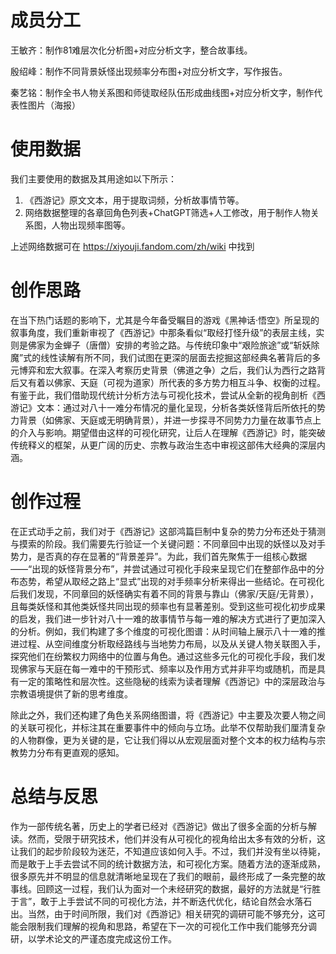 # 成员分工

王敏齐：制作81难层次化分析图+对应分析文字，整合故事线。

殷绍峰：制作不同背景妖怪出现频率分布图+对应分析文字，写作报告。

秦艺铭：制作全书人物关系图和师徒取经队伍形成曲线图+对应分析文字，制作代表性图片（海报）

# 使用数据

我们主要使用的数据及其用途如以下所示：

1. 《西游记》原文文本，用于提取词频，分析故事情节等。
2. 网络数据整理的各章回角色列表+ChatGPT筛选+人工修改，用于制作人物关系图，人物出现频率图等。

上述网络数据可在 https://xiyouji.fandom.com/zh/wiki 中找到

# 创作思路

在当下热门话题的影响下，尤其是今年备受瞩目的游戏《黑神话·悟空》所呈现的叙事角度，我们重新审视了《西游记》中那条看似“取经打怪升级”的表层主线，实则是佛家为金蝉子（唐僧）安排的考验之路。与传统印象中“艰险旅途”或“斩妖除魔”式的线性读解有所不同，我们试图在更深的层面去挖掘这部经典名著背后的多元博弈和宏大叙事。在深入考察历史背景（佛道之争）之后，我们认为西行之路背后又有着以佛家、天庭（可视为道家）所代表的多方势力相互斗争、权衡的过程。有鉴于此，我们借助现代统计分析方法与可视化技术，尝试从全新的视角剖析《西游记》文本：通过对八十一难分布情况的量化呈现，分析各类妖怪背后所依托的势力背景（如佛家、天庭或无明确背景），并进一步探寻不同势力力量在故事节点上的介入与影响。期望借由这样的可视化研究，让后人在理解《西游记》时，能突破传统释义的框架，从更广阔的历史、宗教与政治生态中审视这部伟大经典的深层内涵。

# 创作过程

在正式动手之前，我们对于《西游记》这部鸿篇巨制中复杂的势力分布还处于猜测与摸索的阶段。我们需要先行验证一个关键问题：不同章回中出现的妖怪以及对手势力，是否真的存在显著的“背景差异”。为此，我们首先聚焦于一组核心数据——“出现的妖怪背景分布”，并尝试通过可视化手段来呈现它们在整部作品中的分布态势，希望从取经之路上“显式”出现的对手频率分析来得出一些结论。在可视化后我们发现，不同章回的妖怪确实有着不同的背景与靠山（佛家/天庭/无背景），且每类妖怪和其他类妖怪共同出现的频率也有显著差别。受到这些可视化初步成果的启发，我们进一步针对八十一难的故事情节与每一难的解决方式进行了更加深入的分析。例如，我们构建了多个维度的可视化图谱：从时间轴上展示八十一难的推进过程、从空间维度分析取经路线与当地势力布局，以及从关键人物关联图入手，探究他们在纷繁权力网络中的位置与角色。通过这些多元化的可视化手段，我们发现佛家与天庭在每一难中的干预形式、频率以及作用方式并非平均或随机，而是具有一定的策略性和层次性。这些隐秘的线索为读者理解《西游记》中的深层政治与宗教语境提供了新的思考维度。

除此之外，我们还构建了角色关系网络图谱，将《西游记》中主要及次要人物之间的关联可视化，并标注其在重要事件中的倾向与立场。此举不仅帮助我们厘清复杂的人物群像，更为关键的是，它让我们得以从宏观层面对整个文本的权力结构与宗教势力分布有更直观的感知。

# 总结与反思

作为一部传统名著，历史上的学者已经对《西游记》做出了很多全面的分析与解读。然而，受限于研究技术，他们并没有从可视化的视角给出太多有效的分析，这让我们的起步阶段较为迷茫，不知道应该如何入手。不过，我们并没有坐以待毙，而是敢于上手去尝试不同的统计数据方法，和可视化方案。随着方法的逐渐成熟，很多原先并不明显的信息就清晰地呈现在了我们的眼前，最终形成了一条完整的故事线。回顾这一过程，我们认为面对一个未经研究的数据，最好的方法就是“行胜于言”，敢于上手尝试不同的可视化方法，并不断迭代优化，结论自然会水落石出。当然，由于时间所限，我们对《西游记》相关研究的调研可能不够充分，这可能会限制我们理解的视角和思路，希望在下一次的可视化工作中我们能够充分调研，以学术论文的严谨态度完成这份工作。


